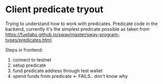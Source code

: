# Client predicate tryout

Trying to understand how to work with predicates. 
Predicate code in the backend, currently it's the simplest predicate possible as taken from https://fuellabs.github.io/sway/master/sway-program-types/predicates.html. 

Steps in frontend:
1. connect to testnet
2. setup predicate
3. fund predicate address through test wallet
4. spend funds from predicate <- FAILS.. don't know why